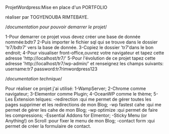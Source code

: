
ProjetWordpress:Mise en place d'un PORTFOLIO

réaliser par TOGYENOUBA RIMTEBAYE.

/*documentation pour pouvoir demarrer le projet*/

1-Pour demarrer ce projet vous devez créer une base de donnée nommée:bdtr7
2-Puis importer le fichier sql qui se trouve dans le dossier 'tr7/bdtr7' vers la base de donnée.
3-Copiez le dossier 'tr7'dans le bon endroit;
4-Pour visualiser front-office,ouvrez votre navigateur et tapez cette adresse 'http://localhost/tr7/'
5-Pour l'évolution de ce projet tapez cette adresse 'http://localhost/tr7/wp-admin/' et renseignez les champs suivants:
       username:tr7
       password:tr7rimwordpress123



/*documentation technique*/

Pour réaliser ce projet j'ai utilisé:
 1-WampServer;
 2-Chrome comme navigateur;
 3-Elementor comme Plugin;
 4-OceanWP comme le thème;
 5-Les Extension telques:
   -redirection :qui me permet de gérer toutes les pages supprimer et les redirections de mon Blog;
   -wp fastest cahe :qui me permet de gérer les cahe de mon Blog;
   -wp optimize :qui permet de faire les compressions;
   -Essential Addons for Elmentor;
   -Sticky Menu (or Anything!) on Scroll :pour fixer le menu de mon Blog;
   -contact form :qui permet de créer la formulaire de contact.
